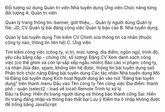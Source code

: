 Đối tượng sử dụng
Quản trị viên
Nhà tuyển dụng
Ứng viên
Chức năng từng đối tượng
A. Quản trị viên

Quản lý trang thông tin: banner, giới thiệu,…
Quản lý người dùng
Quản lý file: JD, CV
Quản lý bài đăng công việc
Quản lý báo cáo
B. Nhà tuyển dụng

Quản lý bài tuyển dụng
Tìm kiếm CV
Chỉnh sửa thông tin cá nhân (thuộc công ty nào, thông tin liên hệ)
C. Ứng viên

Tìm kiếm công việc (công ty, vị trí, mức lương, địa điểm, ngôn ngữ, trình độ, yêu cầu bằng cấp - chứng chỉ, số lượng)
Đăng CV
Xem danh sách công việc (có thể ghim và còn lại sắp xếp ngẫu nhiên)
Báo cáo vi phạm: công ty, cá nhân (lừa đảo, spam, không liên hệ được, thông tin bài tuyển dụng sai)
Phân tích chức năng
Đăng bài tuyển dụng
Các tác nhân	Nhà tuyển dụng
Mô tả	Đăng bài tuyển dụng
Kích hoạt	Người dùng ấn vào nút “Đăng bài tuyển dụng” trên thanh menu
Đầu vào	Tên công ty
Tên công việc
Địa điểm: thành phố - quận (select2 - load về local)
Remote
Trình tự xử lý	
Đầu ra	Đúng: Hiển thị trang người dùng và thông báo thành công
Sai: Hiển thị trang đăng nhập và thông báo thất bại
Lưu ý	Kiểm tra ô nhập không được để trống bằng JavaScript
